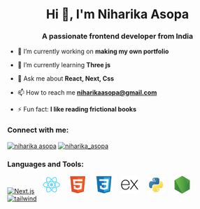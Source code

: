 <h1 align="center">Hi 👋, I'm Niharika Asopa</h1>
<h3 align="center">A passionate frontend developer from India</h3>

- 🔭 I’m currently working on **making my own portfolio**

- 🌱 I’m currently learning **Three js**

- 💬 Ask me about **React, Next, Css**

- 📫 How to reach me **niharikaasopa@gmail.com**

- ⚡ Fun fact: **I like reading frictional books**

<h3 align="left">Connect with me:</h3>
<p align="left">
<a href="https://linkedin.com/in/niharika asopa" target="blank"><img align="center" src="https://raw.githubusercontent.com/rahuldkjain/github-profile-readme-generator/master/src/images/icons/Social/linked-in-alt.svg" alt="niharika asopa" height="30" width="40" /></a>
<a href="https://instagram.com/niharika_asopa" target="blank"><img align="center" src="https://raw.githubusercontent.com/rahuldkjain/github-profile-readme-generator/master/src/images/icons/Social/instagram.svg" alt="niharika_asopa" height="30" width="40" /></a>
</p>

<h3 align="left">Languages and Tools:</h3>
<a href="https://nextjs.org/" target="_blank"><img src="https://cdn.worldvectorlogo.com/logos/nextjs-2.svg" alt="Next.js" width="40" height="40"/></a>  &nbsp;&nbsp;&nbsp;
<a href="https://react.dev/" target="_blank"><img src="https://raw.githubusercontent.com/devicons/devicon/master/icons/react/react-original.svg" alt="React.js" width="40" height="40"/></a>  &nbsp;&nbsp;&nbsp;
<a href="https://developer.mozilla.org/en-US/docs/Web/HTML" target="_blank"><img src="https://raw.githubusercontent.com/devicons/devicon/master/icons/html5/html5-original.svg" alt="HTML" width="40" height="40"/></a>  &nbsp;&nbsp;&nbsp;
<a href="https://developer.mozilla.org/en-US/docs/Web/CSS" target="_blank"><img src="https://raw.githubusercontent.com/devicons/devicon/master/icons/css3/css3-original.svg" alt="CSS" width="40" height="40"/></a>  &nbsp;&nbsp;&nbsp;
<a href="https://expressjs.com/" target="_blank"><img src="https://raw.githubusercontent.com/devicons/devicon/master/icons/express/express-original.svg" alt="Express.js" width="40" height="40"/></a>  &nbsp;&nbsp;&nbsp;
<a href="https://www.python.org/" target="_blank"><img src="https://raw.githubusercontent.com/devicons/devicon/master/icons/python/python-original.svg" alt="Python" width="40" height="40"/></a>  &nbsp;&nbsp;&nbsp;
<a href="https://nodejs.org/" target="_blank"><img src="https://raw.githubusercontent.com/devicons/devicon/master/icons/nodejs/nodejs-original.svg" alt="Node.js" width="40" height="40"/></a> &nbsp;&nbsp;&nbsp;
<a href="https://tailwindcss.com/" target="_blank""> <img src="https://www.vectorlogo.zone/logos/tailwindcss/tailwindcss-icon.svg" alt="tailwind" width="40" height="40"/> </a>  
